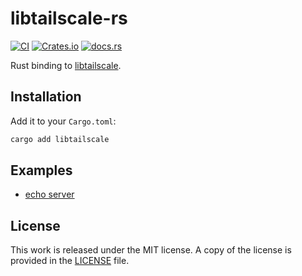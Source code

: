 # libtailscale-rs

[![CI](https://github.com/messense/libtailscale-rs/actions/workflows/CI.yml/badge.svg)](https://github.com/messense/libtailscale-rs/actions/workflows/CI.yml)
[![Crates.io](https://img.shields.io/crates/v/libtailscale.svg)](https://crates.io/crates/libtailscale)
[![docs.rs](https://docs.rs/libtailscale/badge.svg)](https://docs.rs/libtailscale/)

Rust binding to [libtailscale](https://github.com/tailscale/libtailscale).

## Installation

Add it to your ``Cargo.toml``:

```bash
cargo add libtailscale
```

## Examples

* [echo server](./examples/echo_server.rs)

## License

This work is released under the MIT license. A copy of the license is provided in the [LICENSE](./LICENSE) file.

